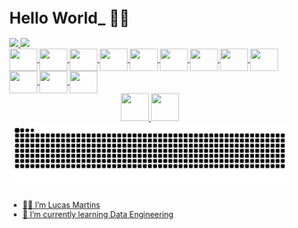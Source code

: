 # Hello World_ 👨‍💻

<div>
  <a href="https://github.com/lucasvmartins">
  <img height="160em" src="https://github-readme-stats.vercel.app/api?username=lucasvmartins&show_icons=true&theme=cobalt&include_all_commits=true&count_private=true"/>
  <img height="160em" src="https://github-readme-stats.vercel.app/api/top-langs/?username=lucasvmartins&layout=compact&langs_count=16&theme=cobalt"/>
</div>

<div>
  <img align="center" height="40" width="50" src="https://raw.githubusercontent.com/danielcranney/readme-generator/main/public/icons/skills/c-colored.svg"/>
  <img align="center" height="40" width="50" src="https://cdn.jsdelivr.net/gh/devicons/devicon/icons/vscode/vscode-original-wordmark.svg"/>
  <img align="center" height="40" width="50" src="https://cdn.jsdelivr.net/gh/devicons/devicon/icons/python/python-original-wordmark.svg"/>        
  <img align="center" height="40" width="50" src="https://cdn.jsdelivr.net/gh/devicons/devicon/icons/pandas/pandas-original-wordmark.svg"/>
  <img align="center" height="40" width="50" src="https://cdn.jsdelivr.net/gh/devicons/devicon@latest/icons/matplotlib/matplotlib-original-wordmark.svg"/>
  <img align="center" height="40" width="50" src="https://cdn.jsdelivr.net/gh/devicons/devicon/icons/numpy/numpy-original-wordmark.svg"/>
  <img align="center" height="40" width="50" src="https://cdn.jsdelivr.net/gh/devicons/devicon/icons/anaconda/anaconda-original-wordmark.svg"/>
  <img align="center" height="40" width="50" src="https://cdn.jsdelivr.net/gh/devicons/devicon@latest/icons/mysql/mysql-original-wordmark.svg"/>
  <img align="center" height="40" width="50" src="https://cdn.jsdelivr.net/gh/devicons/devicon/icons/sqlite/sqlite-original-wordmark.svg"/>
  <img align="center" height="40" width="50" src="https://cdn.jsdelivr.net/gh/devicons/devicon@latest/icons/postgresql/postgresql-original-wordmark.svg"/>
  <img align="center" height="40" width="50" src="https://cdn.jsdelivr.net/gh/devicons/devicon@latest/icons/mongodb/mongodb-original-wordmark.svg"/>
  <img align="center" height="40" width="50" src="https://github.com/microsoft/PowerBI-Icons/blob/main/SVG/Power-BI.svg"/>
          
</div>

<div align="center">
  <img height="50" width="50" src="https://media.discordapp.net/attachments/838561046801285160/1120920115953803336/mona-loading-dark.gif">
  <img height="50" width="50" src="https://media.discordapp.net/attachments/838561046801285160/1120920116436160553/mona-whisper.gif">
</div>

<picture align="center">
  <source media="(prefers-color-scheme: dark)" srcset="https://raw.githubusercontent.com/lucasvmartins/lucasvmartins/output/github-contribution-grid-snake-dark.svg">
  <source media="(prefers-color-scheme: light)" srcset="https://raw.githubusercontent.com/lucasvmartins/lucasvmartins/output/github-contribution-grid-snake-dark.svg">
  <img align="center" alt="github contribution grid snake animation" src="https://raw.githubusercontent.com/lucasvmartins/lucasvmartins/output/github-contribution-grid-snake.svg">
</picture>

##

- 🙋‍♂️ I’m Lucas Martins
- 🎲 I’m currently learning Data Engineering

##
